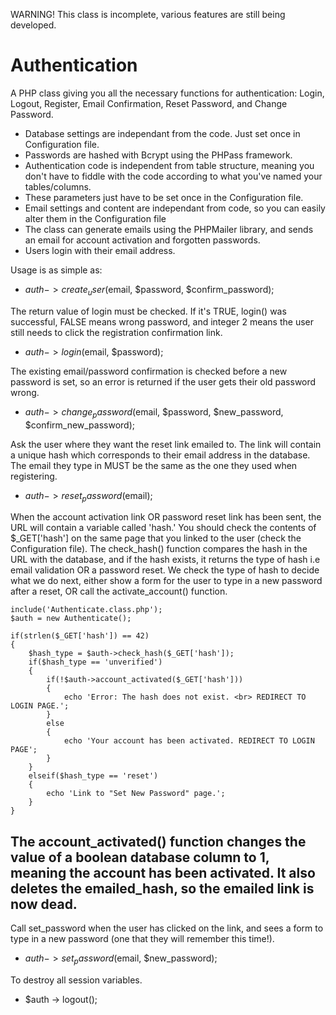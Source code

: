 WARNING! This class is incomplete, various features are still being developed.

Authentication
==================

A PHP class giving you all the necessary functions for authentication: Login, Logout, Register, Email Confirmation, Reset Password, and Change Password.

- Database settings are independant from the code. Just set once in Configuration file.
- Passwords are hashed with Bcrypt using the PHPass framework.
- Authentication code is independent from table structure, meaning you don't have to fiddle with the code according to what you've named your tables/columns. 
- These parameters just have to be set once in the Configuration file.
- Email settings and content are independant from code, so you can easily alter them in the Configuration file 
- The class can generate emails using the PHPMailer library, and sends an email for account activation and forgotten passwords.
- Users login with their email address.

Usage is as simple as:
- $auth -> create_user($email, $password, $confirm_password);

The return value of login must be checked. If it's TRUE, login() was successful, FALSE means wrong password, and integer 2 means the user still needs to click the registration confirmation link.
- $auth -> login($email, $password);

The existing email/password confirmation is checked before a new password is set, so an error is returned if the user gets their old password wrong.
- $auth -> change_password($email, $password, $new_password, $confirm_new_password);

Ask the user where they want the reset link emailed to. The link will contain a unique hash which corresponds to their email address in the database.  The email they type in MUST be the same as the one they used when registering. 
- $auth -> reset_password($email);

When the account activation link OR password reset link has been sent, the URL will contain a variable called 'hash.' You should check the contents of $_GET['hash'] on the same page that you linked to the user (check the Configuration file).
The check_hash() function compares the hash in the URL with the database, and if the hash exists, it returns the type of hash i.e email validation OR a password reset.
We check the type of hash to decide what we do next, either show a form for the user to type in a new password after a reset, OR call the activate_account() function.

	include('Authenticate.class.php');
    $auth = new Authenticate();
	    
    if(strlen($_GET['hash']) == 42)
    {
        $hash_type = $auth->check_hash($_GET['hash']);
        if($hash_type == 'unverified')
        {
            if(!$auth->account_activated($_GET['hash']))
            {
                echo 'Error: The hash does not exist. <br> REDIRECT TO LOGIN PAGE.';
            }
            else
            {
                echo 'Your account has been activated. REDIRECT TO LOGIN PAGE';
            }
        }
        elseif($hash_type == 'reset')
        {
            echo 'Link to "Set New Password" page.';
        }
    }
The account_activated() function changes the value of a boolean database column to 1, meaning the account has been activated. It also deletes the emailed_hash, so the emailed link is now dead.
- 
Call set_password when the user has clicked on the link, and sees a form to type in a new password (one that they will remember this time!).
- $auth -> set_password($email, $new_password);

To destroy all session variables.
- $auth -> logout();